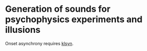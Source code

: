 # Generation of sounds for psychophysics experiments and illusions

Onset asynchrony requires [klsyn](https://github.com/rsprouse/klsyn).
